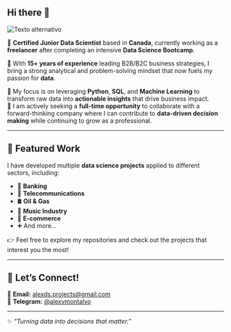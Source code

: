 ## Hi there 👋 
![Texto alternativo](https://www.linkedin.com/in/alejandrovmontalvo/overlay/background-image/)

🔭 **Certified Junior Data Scientist** based in **Canada**, currently working as a **freelancer** after completing an intensive **Data Science Bootcamp**.  

💼 With **15+ years of experience** leading B2B/B2C business strategies, I bring a strong analytical and problem-solving mindset that now fuels my passion for **data**.  

👯 My focus is on leveraging **Python**, **SQL**, and **Machine Learning** to transform raw data into **actionable insights** that drive business impact.  
🚀 I am actively seeking a **full-time opportunity** to collaborate with a forward-thinking company where I can contribute to **data-driven decision making** while continuing to grow as a professional.  

---

## 📂 Featured Work  
I have developed multiple **data science projects** applied to different sectors, including:  
- 🏦 **Banking**  
- 📡 **Telecommunications**  
- 🛢️ **Oil & Gas**  
- 🎵 **Music Industry**  
- 🛒 **E-commerce**  
- ➕ And more...  

👉 Feel free to explore my repositories and check out the projects that interest you the most!  

---

## 🤝 Let’s Connect!  
📩 **Email:** [alexds.projects@gmail.com](mailto:alexds.projects@gmail.com)  
💬 **Telegram:** [@alexvmontalvo](https://t.me/alexvmontalvo)  

---
✨ *“Turning data into decisions that matter.”*  

